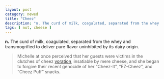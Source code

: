 ```yaml
---
layout: post
category: newed
title: "Cheez"
description: "n. The curd of milk, coagulated, separated from the whey and transmogrified to deliver pure flavor uninhibited by its dairy origin. ex. Michelle at once perceived that her guests were victims in the clutches of cheez voration, insatiable by mere cheese, and she began to..."
tags: [ not, cheese ]
---
```


**n.** The curd of milk, coagulated, separated from the whey and transmogrified to deliver pure flavor uninhibited by its dairy origin.

> Michelle at once perceived that her guests were victims in the clutches of cheez [voration][], insatiable by mere cheese, and she began to forgive their recent genocide of her “Cheez-It”, “EZ-Cheez”, and “Cheez Puff” snacks.

  [voration]: /voration
